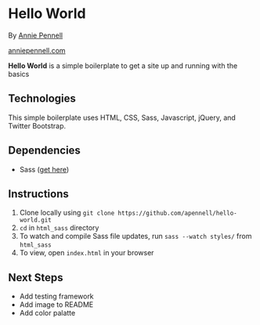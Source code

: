 # Hello World

By [Annie Pennell](https://www.linkedin.com/in/anniepennell/)

[anniepennell.com](http://anniepennell.com/)

**Hello World** is a simple boilerplate to get a site up and running with the basics

## Technologies 

This simple boilerplate uses HTML, CSS, Sass, Javascript, jQuery, and Twitter Bootstrap.

## Dependencies
* Sass ([get here](http://sass-lang.com/install))

## Instructions

1. Clone locally using `git clone https://github.com/apennell/hello-world.git`
2. `cd` in `html_sass` directory
3. To watch and compile Sass file updates, run `sass --watch styles/` from `html_sass`
4. To view, open `index.html` in your browser

## Next Steps

* Add testing framework
* Add image to README
* Add color palatte
